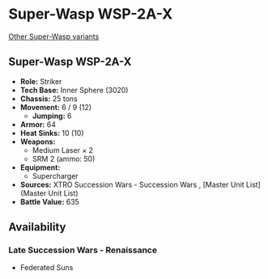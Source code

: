 # Super-Wasp WSP-2A-X 

[Other Super-Wasp variants](../super-wasp.md) 

## Super-Wasp WSP-2A-X 

- **Role:** Striker 
- **Tech Base:** Inner Sphere (3020) 
- **Chassis:** 25 tons 
- **Movement:** 6 / 9 (12) 
  - **Jumping:** 6 
- **Armor:** 64 
- **Heat Sinks:** 10 (10) 
- **Weapons:** 
  - Medium Laser × 2 
  - SRM 2 (ammo: 50) 
- **Equipment:** 
  - Supercharger 
- **Sources:** XTRO Succession Wars - Succession Wars , [Master Unit List](Master Unit List) 
- **Battle Value:** 635 

## Availability 

### Late Succession Wars - Renaissance 

- Federated Suns 

